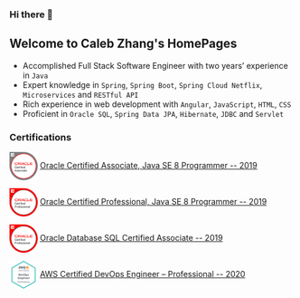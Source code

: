 ### Hi there 👋

## Welcome to Caleb Zhang's  HomePages

* Accomplished Full Stack Software Engineer with two years’ experience in `Java`
* Expert knowledge in `Spring`, `Spring Boot`, `Spring Cloud Netflix`, `Microservices` and `RESTful API`
* Rich experience in web development with `Angular`, `JavaScript`, `HTML`, `CSS`
* Proficient in `Oracle SQL`, `Spring Data JPA`, `Hibernate`, `JDBC` and `Servlet`

### Certifications

<img markdown =1 src="https://github.com/shangguanxiaomei/Imageshare/raw/master/20200803%20Homepage/oracle-certified-associate-java-se-8-programmer.png" width = "50" height = "50" alt="图片名称" align=center /> [Oracle Certified Associate, Java SE 8 Programmer  --  2019](https://www.youracclaim.com/badges/1e369a12-0a05-488e-8dc9-760b16efc364/public_url "Click to verify")

<img markdown =1 src="https://github.com/shangguanxiaomei/Imageshare/raw/master/20200803%20Homepage/oracle-certified-professional-java-se-8-programmer.png" width = "50" height = "50" alt="图片名称" align=center /> [Oracle Certified Professional, Java SE 8 Programmer  --  2019](https://www.youracclaim.com/badges/205f6ffe-299a-47a1-9fa3-57c7377ad065/public_url "Click to verify")

<img markdown =1 src="https://github.com/shangguanxiaomei/Imageshare/raw/master/20200803%20Homepage/oracle-certified-professional-java-se-8-programmer.png" width = "50" height = "50" alt="图片名称" align=center /> [Oracle Database SQL Certified Associate  --  2019](https://www.youracclaim.com/badges/1e369a12-0a05-488e-8dc9-760b16efc364/public_url "Click to verify")

<img markdown =1 src="https://github.com/shangguanxiaomei/Imageshare/raw/master/20200803%20Homepage/aws-certified-devops-engineer-professional.png" width = "50" height = "50" alt="图片名称" align=center /> [AWS Certified DevOps Engineer – Professional  --  2020](https://www.youracclaim.com/badges/5b80739a-134b-4b66-8aad-36b180406fe4/public_url "Click to verify")
 
 
<!--
**shangguanxiaomei/shangguanxiaomei** is a ✨ _special_ ✨ repository because its `README.md` (this file) appears on your GitHub profile.

Here are some ideas to get you started:

- 🔭 I’m currently working on ...
- 🌱 I’m currently learning ...
- 👯 I’m looking to collaborate on ...
- 🤔 I’m looking for help with ...
- 💬 Ask me about ...
- 📫 How to reach me: ...
- 😄 Pronouns: ...
- ⚡ Fun fact: ...
-->
